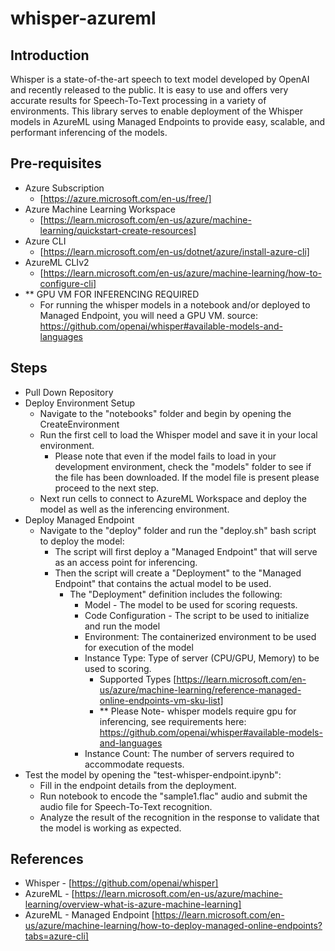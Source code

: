 # whisper-azureml

## Introduction
Whisper is a state-of-the-art speech to text model developed by OpenAI and recently released to the public.  It is easy to use and offers very accurate results for Speech-To-Text processing in a variety of environments.  This library serves to enable deployment of the Whisper models in AzureML using Managed Endpoints to provide easy, scalable, and performant inferencing of the models.


## Pre-requisites
- Azure Subscription
  -  [https://azure.microsoft.com/en-us/free/]
- Azure Machine Learning Workspace
  - [https://learn.microsoft.com/en-us/azure/machine-learning/quickstart-create-resources]
- Azure CLI
  - [https://learn.microsoft.com/en-us/dotnet/azure/install-azure-cli]
- AzureML CLIv2
  - [https://learn.microsoft.com/en-us/azure/machine-learning/how-to-configure-cli]
- ** GPU VM FOR INFERENCING REQUIRED
  - For running the whisper models in a notebook and/or deployed to Managed Endpoint, you will need a GPU VM. source: https://github.com/openai/whisper#available-models-and-languages


## Steps
- Pull Down Repository
- Deploy Environment Setup
  - Navigate to the "notebooks" folder and begin by opening the CreateEnvironment
  - Run the first cell to load the Whisper model and save it in your local environment.
     - Please note that even if the model fails to load in your development environment, check the "models" folder to see if the file has been downloaded.  If the model file is present please proceed to the next step.
  - Next run cells to connect to AzureML Workspace and deploy the model as well as the inferencing environment.
- Deploy Managed Endpoint
  - Navigate to the "deploy" folder and run the "deploy.sh" bash script to deploy the model:
    - The script will first deploy a "Managed Endpoint" that will serve as an access point for inferencing.
    - Then the script will create a "Deployment" to the "Managed Endpoint" that contains the actual model to be used.
      - The "Deployment" definition includes the following:
        - Model - The model to be used for scoring requests.
        - Code Configuration - The script to be used to initialize and run the model
        - Environment: The containerized environment to be used for execution of the model
        - Instance Type: Type of server (CPU/GPU, Memory) to be used to scoring. 
          - Supported Types [https://learn.microsoft.com/en-us/azure/machine-learning/reference-managed-online-endpoints-vm-sku-list]
          - ** Please Note- whisper models require gpu for inferencing, see requirements here: https://github.com/openai/whisper#available-models-and-languages
        - Instance Count: The number of servers required to accommodate requests.
- Test the model by opening the "test-whisper-endpoint.ipynb":
  - Fill in the endpoint details from the deployment.
  - Run notebook to encode the "sample1.flac" audio and submit the audio file for Speech-To-Text recognition.
  - Analyze the result of the recognition in the response to validate that the model is working as expected. 



## References
- Whisper - [https://github.com/openai/whisper]
- AzureML - [https://learn.microsoft.com/en-us/azure/machine-learning/overview-what-is-azure-machine-learning]
- AzureML - Managed Endpoint [https://learn.microsoft.com/en-us/azure/machine-learning/how-to-deploy-managed-online-endpoints?tabs=azure-cli]
        
